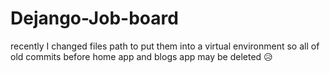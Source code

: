 # Dejango-Job-board
recently I changed files path to put them into a virtual environment so all of old commits before home app and blogs app may be deleted 😥
